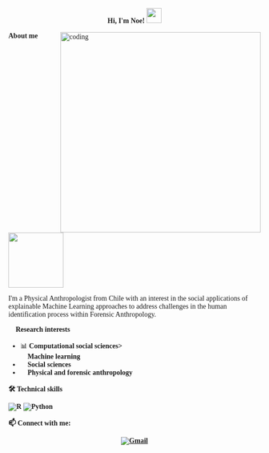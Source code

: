 <div style="font-family: Cambria, serif;">
<p align="center">
  <strong>Hi, I'm Noe!</strong>
  <a href="https://github.com/Bouaskaoun" target="_self">
    <img src="https://media.giphy.com/media/hvRJCLFzcasrR4ia7z/giphy.gif" width="30">
  </a>
</p>

<img align="right" alt="coding" width="400" src="https://i.giphy.com/media/v1.Y2lkPTc5MGI3NjExd2ZvbDNyNXFnajlrbmxxbXpmM3F5dmx2Nmo5NGJsZ3BkdTc5bWRuZSZlcD12MV9pbnRlcm5hbF9naWZfYnlfaWQmY3Q9Zw/l41lTyuPRZ7j4K0KI/giphy.gif">

<div>
  <p><strong>About me  <img src=   "https://i.giphy.com/media/v1.Y2lkPTc5MGI3NjExN3k5eWI5NGlkN2Zpb2F5MG85dzdybnNyeG16eGx1Z2k3enlpZ3ByeSZlcD12MV9pbnRlcm5hbF9naWZfYnlfaWQmY3Q9cw/drsmP6xt4cS6uAxKhZ/giphy.gif" width="110"></strong></p>
  <p>I'm a Physical Anthropologist from Chile with an interest in the social applications of explainable Machine Learning approaches to address challenges in the human identification process within Forensic Anthropology.</p>
</div>

<div>
  <p><strong>🔬 Research interests</strong></p>
  <ul>
    <li>📊 <strong>Computational social sciences></li
    <li>🤖 <strong>Machine learning</strong></li>
    <li>👥 <strong>Social sciences</strong></li>
    <li>🦴 <strong>Physical and forensic anthropology</strong></li>
  </ul>
</div>

<div>
  <p><strong>🛠️ Technical skills</strong></p>
  <p>
    <img src="https://img.shields.io/badge/R%20Studio-276DC3?style=for-the-badge&logo=r&logoColor=white" alt="R">
    <img src="https://img.shields.io/badge/Python-3776AB?style=for-the-badge&logo=python&logoColor=white" alt="Python">
  </p>
</div>

<div>
  <p><strong>📫 Connect with me:  
    <p align="center">
      <a href="mailto:aedonoa.n@gmail.com"><img img src="https://img.shields.io/badge/gmail-%23EA4335.svg?style=plastic&logo=gmail&logoColor=white" alt="Gmail"/></a></strong></p>
</div>




